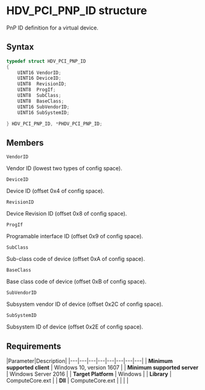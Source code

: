 # HDV_PCI_PNP_ID structure

PnP ID definition for a virtual device.

## Syntax

```C++
typedef struct HDV_PCI_PNP_ID
{
    UINT16 VendorID;
    UINT16 DeviceID;
    UINT8  RevisionID;
    UINT8  ProgIf;
    UINT8  SubClass;
    UINT8  BaseClass;
    UINT16 SubVendorID;
    UINT16 SubSystemID;

} HDV_PCI_PNP_ID, *PHDV_PCI_PNP_ID;
```

## Members

`VendorID`

Vendor ID (lowest two types of config space).

`DeviceID`

Device ID (offset 0x4 of config space).

`RevisionID`

Device Revision ID (offset 0x8 of config space).

`ProgIf`

Programable interface ID (offset 0x9 of config space).

`SubClass`

Sub-class code of device (offset 0xA of config space).

`BaseClass`

Base class code of device (offset 0xB of config space).

`SubVendorID`

Subsystem vendor ID of device (offset 0x2C of config space).

`SubSystemID`

Subsystem ID of device (offset 0x2E of config space).

## Requirements

|Parameter|Description|
|---|---|---|---|---|---|---|---|
| **Minimum supported client** | Windows 10, version 1607 |
| **Minimum supported server** | Windows Server 2016 |
| **Target Platform** | Windows |
| **Library** | ComputeCore.ext |
| **Dll** | ComputeCore.ext |
|    |    |
